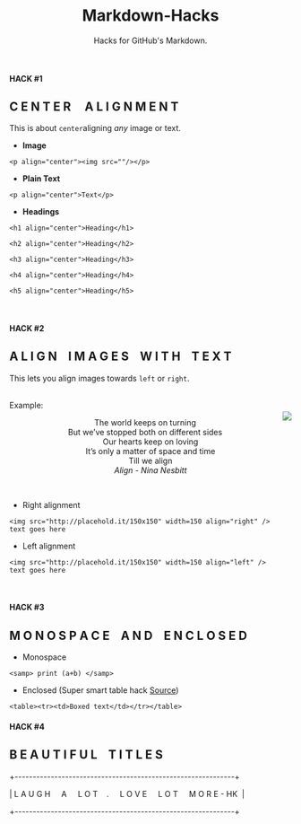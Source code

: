 <h1 align="center"> Markdown-Hacks</h1>
<p align="center">Hacks for GitHub's Markdown.</p>
<br>

#### HACK #1
## C E N T E R  &nbsp;&nbsp;&nbsp; A L I G N M E N T 

This is about ```center```aligning *any* image or text.

- **Image**
```
<p align="center"><img src=""/></p> 
```
- **Plain Text**
```
<p align="center">Text</p> 
```
- **Headings**
```
<h1 align="center">Heading</h1>
```
```
<h2 align="center">Heading</h2>
```
```
<h3 align="center">Heading</h3>
```
```
<h4 align="center">Heading</h4>
```
```
<h5 align="center">Heading</h5>
```
<br>

#### HACK #2
## A L I G N&nbsp;&nbsp;&nbsp; I M A G E S&nbsp;&nbsp;&nbsp; W I T H&nbsp;&nbsp;&nbsp; T E X T 

This lets you align images towards ```left``` or ```right```.

<br>
Example:
<img src="http://placehold.it/150x150"  align="right" vspace=20/>
<p align="center">The world keeps on turning<br>
But we’ve stopped both on different sides<br>
Our hearts keep on loving<br>
It’s only a matter of space and time<br>
Till we align<br>
<em>Align - Nina Nesbitt</em> </p>
<br>

- Right alignment
```
<img src="http://placehold.it/150x150" width=150 align="right" />
text goes here 
```

- Left alignment
```
<img src="http://placehold.it/150x150" width=150 align="left" />
text goes here 
```
<br>

#### HACK #3
## M O N O S P A C E&nbsp;&nbsp;&nbsp; A N D&nbsp;&nbsp;&nbsp; E N C L O S E D
- Monospace 
```
<samp> print (a+b) </samp>
```
- Enclosed (Super smart table hack [Source](https://github.com/shaunlebron/github-markdown-hacks))
```
<table><tr><td>Boxed text</td></tr></table>
```

#### HACK #4
## B E A U T I F U L&nbsp;&nbsp;&nbsp; T I T L E S&nbsp;&nbsp;&nbsp;
+-------------------------------------------------------------+

| L A U G H &nbsp;&nbsp;&nbsp; A &nbsp;&nbsp;&nbsp; L O T&nbsp;&nbsp;&nbsp; . &nbsp;&nbsp;&nbsp; L O V E &nbsp;&nbsp;&nbsp; L O T &nbsp;&nbsp;&nbsp; M O R E - HK &nbsp;|

+-------------------------------------------------------------+
